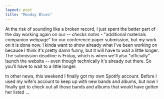 ```yaml
---
layout: post
title: "Monday Blues"
---
```

At the risk of sounding like a broken record, I just spent the better part of the day working again on our -- *checks notes* - "additional materials companion webpage" for our conference paper submission, but my work on it is done now. I kinda want to  show already what I've been working on because I think it's pretty damn funny, but it will have to wait a little longer. The submission deadline is Friday, which is when we'll also "officially" launch the website -- even though technically it's already out there. So you'll have to wait to a little longer.

In other news, this weekend I finally got my own Spotify account. Before I used my wife's account to keep up with new bands and albums, but now I finally get to check out all those bands and albums that would have gotten her listed ... 